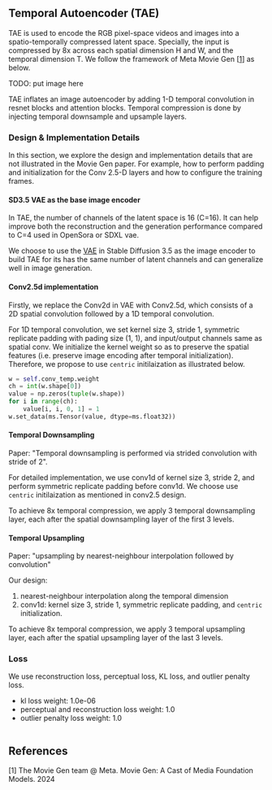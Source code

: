 

## Temporal Autoencoder (TAE)

TAE is used to encode the RGB pixel-space videos and images into a spatio-temporally compressed latent space. Specially, the input is compressed by 8x across each spatial dimension H and W, and the temporal dimension T. We follow the framework of Meta Movie Gen [[1](#references)] as below.


TODO: put image here


TAE inflates an image autoencoder by adding 1-D temporal convolution in resnet blocks and attention blocks. Temporal compression is done by injecting temporal downsample and upsample layers.


### Design & Implementation Details

In this section, we explore the design and implementation details that are not illustrated in the Movie Gen paper. For example, how to perform padding and initialization for the Conv 2.5-D layers and how to configure the training frames.

#### SD3.5 VAE as the base image encoder

In TAE, the number of channels of the latent space is 16 (C=16). It can help improve both the reconstruction and the generation performance compared to C=4 used in OpenSora or  SDXL vae.

We choose to use the [VAE]() in Stable Diffusion 3.5 as the image encoder to build TAE for its has the same number of latent channels and can generalize well in image generation. 


#### Conv2.5d implementation

Firstly, we replace the Conv2d in VAE with Conv2.5d, which consists of a 2D spatial convolution followed by a 1D temporal convolution.

For 1D temporal convolution, we set kernel size 3, stride 1, symmetric replicate padding with pading size (1, 1), and input/output channels same as spatial conv. We initialize the kernel weight so as to preserve the spatial features (i.e. preserve image encoding after temporal initialization). Therefore, we propose to use `centric` initilaization as illustrated below.  

```python
w = self.conv_temp.weight
ch = int(w.shape[0])
value = np.zeros(tuple(w.shape))
for i in range(ch):
    value[i, i, 0, 1] = 1
w.set_data(ms.Tensor(value, dtype=ms.float32))
```
#### Temporal Downsampling


Paper: "Temporal downsampling is performed via strided convolution with stride of 2". 

For detailed implementation, we use conv1d of kernel size 3, stride 2, and perform symmetric replicate padding before conv1d. We choose use `centric` initilaization as mentioned in conv2.5 design.

To achieve 8x temporal compression, we apply 3 temporal downsampling layer, each after the spatial downsampling layer of the first 3 levels. 

#### Temporal Upsampling
Paper: "upsampling by nearest-neighbour interpolation followed by convolution"

Our design:
1. nearest-neighbour interpolation along the temporal dimension  
2. conv1d: kernel size 3, stride 1, symmetric replicate padding, and `centric` initialization.

To achieve 8x temporal compression, we apply 3 temporal upsampling layer, each after the spatial upsampling layer of the last 3 levels. 

### Loss

We use reconstruction loss, perceptual loss, KL loss, and outlier penalty loss.

- kl loss weight:  1.0e-06
- perceptual and reconstruction loss weight:  1.0
- outlier penalty loss weight: 1.0
  


```
```



## References
<!--- Guideline: Citation format GB/T 7714 is suggested. -->

[1] The Movie Gen team @ Meta. Movie Gen: A Cast of Media Foundation Models. 2024

